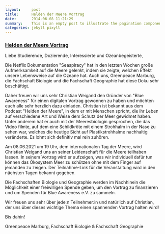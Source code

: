 ```yaml
---
layout:     post
title:      Helden der Meere Vortrag
date:       2014-06-08 11:21:29
summary:    This is an empty post to illustrate the pagination component with Pixyll.
categories: jekyll pixyll
---
```


### [Helden der Meere Vortrag](./Blue_Awareness.jpeg)

Liebe Studierende, Dozierende, Interessierte und Ozeanbegeisterte,

Die Netflix Dokumentation "Seaspiracy" hat in den letzten Wochen große Aufmerksamkeit auf die Meere gelenkt, indem sie zeigte, welchen Effekt unsere Lebensweise auf die Ozeane hat. Auch uns, Greenpeace Marburg, die Fachschaft Biologie und die Fachschaft Geographie hat diese Doku sehr beschäftigt.

Daher freuen wir uns sehr Christian Weigand den Gründer von "Blue Awareness" für einen digitalen Vortrag gewonnen zu haben und möchten euch alle sehr herzlich dazu einladen. Christian ist bekannt aus dem Podcast "Helden der Meere", in dem er mit Menschen spricht, die ihr Leben auf verschiedene Art und Weise dem Schutz der Meer gewidmet haben. Unter anderem hat er auch mit der Meeresbiologin gesprochen, die das Video filmte, auf dem eine Schildkröte mit einem Strohhalm in der Nase zu sehen war, welches die heutige Sicht auf Plastikstrohhalme nachhaltig veränderte. Es lohnt sich definitiv mal rein zuhören.

Am 08.06.2021 um 19 Uhr, dem internationalen Tag der Meere, wird Christian Weigand uns an seiner Leidenschaft für die Meere teilhaben lassen. In seinem Vortrag wird er aufzeigen, was wir individuell dafür tun können das Ökosystem Meer zu schützen ohne mit dem Finger auf jemanden zu zeigen. Der Teilnahme-Link für die Veranstaltung wird in den nächsten Tagen bekannt gegeben.

Die Fachschaften Biologie und Geographie werden im Nachhinein die Möglichkeit einer freiwilligen Spende geben, um den Vortrag zu finanzieren und um Spenden für Blue Awareness e.V. zu sammeln.

Wir freuen uns sehr über jede:n Teilnehmer:in und natürlich auf Christian, der uns über dieses wichtige Thema einen spannenden Vortrag halten wird!

Bis dahin!

Greenpeace Marburg, Fachschaft Biologie & Fachschaft Geographie 